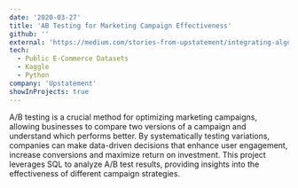 ```yaml
---
date: '2020-03-27'
title: 'AB Testing for Marketing Campaign Effectiveness'
github: ''
external: 'https://medium.com/stories-from-upstatement/integrating-algolia-search-with-wordpress-multisite-e2dea3ed449c'
tech:
  - Public E-Commerce Datasets
  - Kaggle
  - Python
company: 'Upstatement'
showInProjects: true
---
```


A/B testing is a crucial method for optimizing marketing campaigns, allowing businesses to compare two versions of a campaign and understand which performs better. By systematically testing variations, companies can make data-driven decisions that enhance user engagement, increase conversions and maximize return on investment. This project leverages SQL to analyze A/B test results, providing insights into the effectiveness of different campaign strategies.
